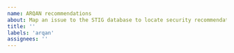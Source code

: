 ```yaml
---
name: ARQAN recommendations
about: Map an issue to the STIG database to locate security recommendations with ARQAN/RQCODE
title: ''
labels: 'arqan'
assignees: ''
---
```

